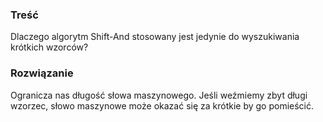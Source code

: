 ### Treść
Dlaczego algorytm Shift-And stosowany jest jedynie do wyszukiwania krótkich wzorców?

### Rozwiązanie
Ogranicza nas długość słowa maszynowego. Jeśli weźmiemy zbyt długi wzorzec, słowo maszynowe może okazać się za krótkie by go pomieścić.
